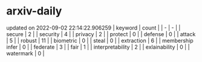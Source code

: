 # arxiv-daily
updated on 2022-09-02 22:14:22.906259
| keyword | count |
| - | - |
| secure | 2 |
| security | 4 |
| privacy | 2 |
| protect | 0 |
| defense | 0 |
| attack | 5 |
| robust | 11 |
| biometric | 0 |
| steal | 0 |
| extraction | 6 |
| membership infer | 0 |
| federate | 3 |
| fair | 1 |
| interpretability | 2 |
| exlainability | 0 |
| watermark | 0 |
